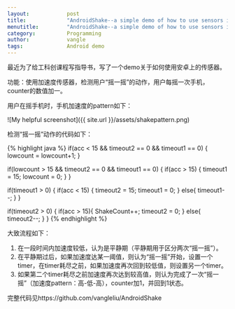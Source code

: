```yaml
---
layout:            post
title:             "AndroidShake--a simple demo of how to use sensors in Android"
menutitle:         "AndroidShake--a simple demo of how to use sensors in Android"
category:          Programming
author:            vangle
tags:              Android demo
---
```


最近为了给工科创课程写指导书，写了一个demo关于如何使用安卓上的传感器。

功能：使用加速度传感器，检测用户“摇一摇”的动作，用户每摇一次手机，counter的数值加一。

用户在摇手机时，手机加速度的pattern如下：

![My helpful screenshot]({{ site.url }}/assets/shakepattern.png)

检测“摇一摇”动作的代码如下：

{% highlight java %}
if(acc < 15 && timeout2 == 0 && timeout1 == 0)
{
    lowcount = lowcount+1;
}

if(lowcount > 15 && timeout2 == 0 && timeout1 == 0)
{
    if(acc > 15) {
        timeout1 = 15;
        lowcount = 0;
    }
}

if(timeout1 > 0)
{
    if(acc < 15) {
        timeout2 = 15;
        timeout1 = 0;
    }
    else{
        timeout1--;
    }
}

if(timeout2 > 0)
{
    if(acc > 15){
        ShakeCount++;
        timeout2 = 0;
    }
    else{
        timeout2--;
    }
}
{% endhighlight %}

大致流程如下：
1.	在一段时间内加速度较低，认为是平静期（平静期用于区分两次“摇一摇”）。
2.	在平静期过后，如果加速度达某一阈值，则认为“摇一摇”开始，设置一个timer，在timer耗尽之前，如果加速度再次回到较低值，则设置另一个timer。
3.	如果第二个timer耗尽之前加速度再次达到较高值，则认为完成了一次“摇一摇”（加速度pattern：高-低-高），counter加1，并回到1状态。

完整代码见https://github.com/vangleliu/AndroidShake


